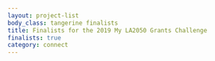 ```yaml
---
layout: project-list
body_class: tangerine finalists
title: Finalists for the 2019 My LA2050 Grants Challenge
finalists: true
category: connect
---
```

